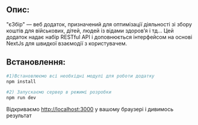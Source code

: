 ## Опис: 
"єЗбір" — веб додаток, призначений для оптимізації діяльності зі збору коштів для військових, дітей, людей із відами здоровʼя і тд... Цей додаток надає набір RESTful API і доповнюється інтерфейсом на основі NextJs для швидкої взаємодії з користувачем.

## Встановлення:
```bash 
#1)Встановлюємо всі необхідні модулі для роботи додатку
npm install

#2) Запускаємо сервер в режимі розробки
npm run dev
```
Відкриваємо [http://localhost:3000](http://localhost:3000) у вашому браузері і дивимось результат


